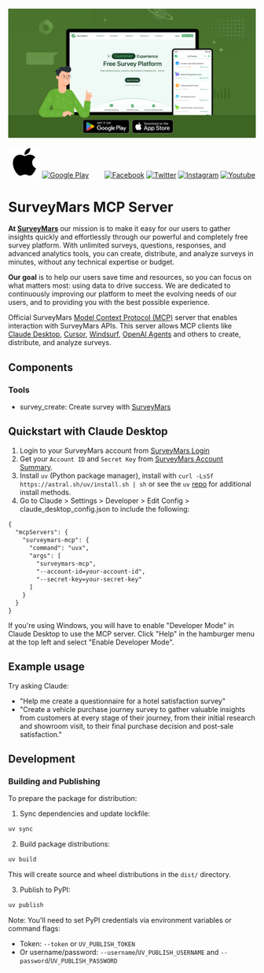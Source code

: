 <div class="title-block" style="text-align: center;" align="center">

  [![SurveyMars](/assets/images/surveymars.jpg)](https://surveymars.com/)

  [![App Store](assets/images/apple-logo-transparent.png)](https://apps.apple.com/us/app/surveymars/id1301153578)
  [![Google Play](https://static.surveymars.com/static/assets/images/social-media/googleplay.png)](https://play.google.com/store/apps/details?id=com.surveypluto.app&amp;pli=1)&emsp;&emsp;
  [![Facebook](https://static.surveymars.com/static/assets/images/social-media/facebook-fill.png)](https://www.facebook.com/profile.php?id=61575183117455)
  [![Twitter](https://static.surveymars.com/static/assets/images/social-media/Twitter-fill.png)](https://x.com/surveymars)
  [![Instagram](https://static.surveymars.com/static/assets/images/social-media/instagram-fill.png)](https://www.instagram.com/surveymars_/)
  [![Youtube](https://static.surveymars.com/static/assets/images/social-media/youtube-fill.png)](https://www.youtube.com/@SurveyMars)
  
</div>

# SurveyMars MCP Server

**At <a href="https://surveymars.com">SurveyMars</a>** our mission is to make it easy for our users to gather insights quickly and effortlessly through our powerful and completely free survey platform. With unlimited surveys, questions, responses, and advanced analytics tools, you can create, distribute, and analyze surveys in minutes, without any technical expertise or budget.

**Our goal** is to help our users save time and resources, so you can focus on what matters most: using data to drive success. We are dedicated to continuously improving our platform to meet the evolving needs of our users, and to providing you with the best possible experience.

Official SurveyMars <a href="https://github.com/modelcontextprotocol">Model Context Protocol (MCP)</a> server that enables interaction with SurveyMars APIs. This server allows MCP clients like <a href="https://www.anthropic.com/claude">Claude Desktop</a>, <a href="https://www.cursor.so">Cursor</a>, <a href="https://codeium.com/windsurf">Windsurf</a>, <a href="https://github.com/openai/openai-agents-python">OpenAI Agents</a> and others to create, distribute, and analyze surveys.

## Components

### Tools

- survey_create: Create survey with [SurveyMars](https://surveymars.com) 

## Quickstart with Claude Desktop

1. Login to your SurveyMars account from [SurveyMars Login](https://surveymars.com/app/login)
2. Get your `Account ID` and `Secret Key` from [SurveyMars Account Summary](https://surveymars.com/app/usercenter). 
3. Install `uv` (Python package manager), install with `curl -LsSf https://astral.sh/uv/install.sh | sh` or see the `uv` [repo](https://github.com/astral-sh/uv) for additional install methods.
4. Go to Claude > Settings > Developer > Edit Config > claude_desktop_config.json to include the following:

```
{
  "mcpServers": {
    "surveymars-mcp": {
      "command": "uvx",
      "args": [
        "surveymars-mcp",
        "--account-id=your-account-id",
        "--secret-key=your-secret-key"
      ]
    }
  }
}

```

If you're using Windows, you will have to enable "Developer Mode" in Claude Desktop to use the MCP server. Click "Help" in the hamburger menu at the top left and select "Enable Developer Mode".

## Example usage

Try asking Claude:

- "Help me create a questionnaire for a hotel satisfaction survey"
- "Create a vehicle purchase journey survey to gather valuable insights from customers at every stage of their journey, from their initial research and showroom visit, to their final purchase decision and post-sale satisfaction."

## Development

### Building and Publishing

To prepare the package for distribution:

1. Sync dependencies and update lockfile:
```bash
uv sync
```

2. Build package distributions:
```bash
uv build
```

This will create source and wheel distributions in the `dist/` directory.

3. Publish to PyPI:
```bash
uv publish
```

Note: You'll need to set PyPI credentials via environment variables or command flags:
- Token: `--token` or `UV_PUBLISH_TOKEN`
- Or username/password: `--username`/`UV_PUBLISH_USERNAME` and `--password`/`UV_PUBLISH_PASSWORD`

